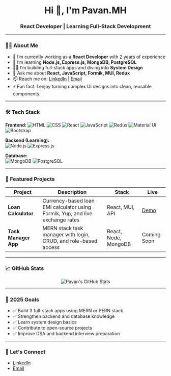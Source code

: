 <h1 align="center">Hi 👋, I'm Pavan.MH</h1>
<h3 align="center">React Developer | Learning Full-Stack Development</h3>

---

### 🧑‍💻 About Me

- 🔭 I’m currently working as a **React Developer** with 2 years of experience  
- 🌱 I’m learning **Node.js, Express.js, MongoDB, PostgreSQL**  
- 👨‍💻 I’m building full-stack apps and diving into **System Design**  
- 💬 Ask me about **React, JavaScript, Formik, MUI, Redux**  
- 📫 Reach me on: [LinkedIn](https://www.linkedin.com/in/pavan-m-h-434695292/) | [Email](mailto:pavanmh935@gmail.com)  
- ⚡ Fun fact: I enjoy turning complex UI designs into clean, reusable components.

---

### 🛠️ Tech Stack

**Frontend:** 
![HTML](https://img.shields.io/badge/-HTML5-E34F26?style=flat-square&logo=html5&logoColor=white)
![CSS](https://img.shields.io/badge/-CSS3-1572B6?style=flat-square&logo=css3)
![React](https://img.shields.io/badge/-React-61DAFB?style=flat-square&logo=react)
![JavaScript](https://img.shields.io/badge/-JavaScript-F7DF1E?style=flat-square&logo=javascript)
![Redux](https://img.shields.io/badge/-Redux-764ABC?style=flat-square&logo=redux)
![Material UI](https://img.shields.io/badge/-MUI-007FFF?style=flat-square&logo=mui)
![Bootstrap](https://img.shields.io/badge/-Bootstrap-563D7C?style=flat-square&logo=bootstrap)

**Backend (Learning):**  
![Node.js](https://img.shields.io/badge/-Node.js-339933?style=flat-square&logo=node.js)
![Express.js](https://img.shields.io/badge/-Express.js-000000?style=flat-square&logo=express)

**Database:**  
![MongoDB](https://img.shields.io/badge/-MongoDB-47A248?style=flat-square&logo=mongodb)
![PostgreSQL](https://img.shields.io/badge/-PostgreSQL-336791?style=flat-square&logo=postgresql)

---

### 📌 Featured Projects

| Project | Description | Stack | Live |
|--------|-------------|-------|------|
| **Loan Calculator** | Currency-based loan EMI calculator using Formik, Yup, and live exchange rates | React, MUI, API | [Demo](#) |
| **Task Manager App** | MERN stack task manager with login, CRUD, and role-based access | React, Node, MongoDB | Coming Soon |

---

### 📈 GitHub Stats

<p align="center">
  <img src="https://github-readme-stats.vercel.app/api?username=Pavan1122001&show_icons=true&theme=radical" alt="Pavan's GitHub Stats" />
  <br/>
<!--   <img src="https://github-readme-streak-stats.herokuapp.com/?user=Pavan1122001&theme=radical" alt="GitHub Streak" /> -->
</p>

---

### 🎯 2025 Goals
- ✅ Build 3 full-stack apps using MERN or PERN stack  
- ✅ Strengthen backend and database knowledge  
- ✅ Learn system design basics  
- ✅ Contribute to open-source projects  
- ✅ Improve DSA and backend interview preparation

---

### 🤝 Let's Connect

- [LinkedIn](https://www.linkedin.com/in/pavan-m-h-434695292/)
- [Email](pavanmh935@gmail.com)
